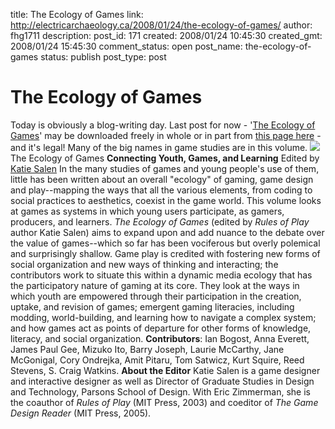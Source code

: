 title: The Ecology of Games
link: http://electricarchaeology.ca/2008/01/24/the-ecology-of-games/
author: fhg1711
description: 
post_id: 171
created: 2008/01/24 10:45:30
created_gmt: 2008/01/24 15:45:30
comment_status: open
post_name: the-ecology-of-games
status: publish
post_type: post

# The Ecology of Games

Today is obviously a blog-writing day. Last post for now - '[The Ecology of Games](http://mitpress.mit.edu/catalog/item/default.asp?ttype=2&tid=11392)' may be downloaded freely in whole or in part from [this page here](http://www.mitpressjournals.org/toc/dmal/-/3) \- and it's legal! Many of the big names in game studies are in this volume. ![](http://mitpress.mit.edu/images/products/books/026269364X-f30.jpg)The Ecology of Games **Connecting Youth, Games, and Learning** Edited by [Katie Salen](http://mitpress.mit.edu/catalog/author/default.asp?aid=18302) In the many studies of games and young people's use of them, little has been written about an overall "ecology" of gaming, game design and play--mapping the ways that all the various elements, from coding to social practices to aesthetics, coexist in the game world. This volume looks at games as systems in which young users participate, as gamers, producers, and learners. _The Ecology of Games_ (edited by _Rules of Play_ author Katie Salen) aims to expand upon and add nuance to the debate over the value of games--which so far has been vociferous but overly polemical and surprisingly shallow. Game play is credited with fostering new forms of social organization and new ways of thinking and interacting; the contributors work to situate this within a dynamic media ecology that has the participatory nature of gaming at its core. They look at the ways in which youth are empowered through their participation in the creation, uptake, and revision of games; emergent gaming literacies, including modding, world-building, and learning how to navigate a complex system; and how games act as points of departure for other forms of knowledge, literacy, and social organization. **Contributors**: Ian Bogost, Anna Everett, James Paul Gee, Mizuko Ito, Barry Joseph, Laurie McCarthy, Jane McGonigal, Cory Ondrejka, Amit Pitaru, Tom Satwicz, Kurt Squire, Reed Stevens, S. Craig Watkins. **About the Editor** Katie Salen is a game designer and interactive designer as well as Director of Graduate Studies in Design and Technology, Parsons School of Design. With Eric Zimmerman, she is the coauthor of _Rules of Play_ (MIT Press, 2003) and coeditor of _The Game Design Reader_ (MIT Press, 2005).